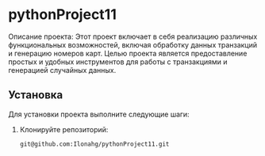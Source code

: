 # pythonProject11

Описание проекта: Этот проект включает в себя реализацию различных функциональных возможностей, включая обработку данных транзакций и генерацию номеров карт. Целью проекта является предоставление простых и удобных инструментов для работы с транзакциями и генерацией случайных данных.

## Установка

Для установки проекта выполните следующие шаги:

1. Клонируйте репозиторий:
   ```bash
   git@github.com:Ilonahg/pythonProject11.git

